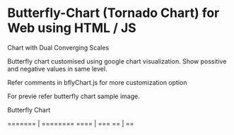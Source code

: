 # Butterfly-Chart (Tornado Chart) for Web using HTML / JS

Chart with Dual Converging Scales

Butterfly chart customised  using google chart visualization. Show possitive and negative values in same level. 

Refer comments in bflyChart.js for more customization option 

For previe refer butterfly chart sample image.

Butterfly Chart 

======= | ========
   ==== | ===
     == | ==
